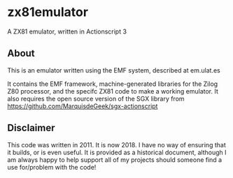 # zx81emulator
A ZX81 emulator, written in Actionscript 3

## About

This is an emulator written using the EMF system, described at em.ulat.es

It contains the EMF framework, machine-generated libraries for the Zilog Z80 processor, and the specifc ZX81 code to make a working emulator. It also requires the open source version of the SGX library from https://github.com/MarquisdeGeek/sgx-actionscript


## Disclaimer

This code was written in 2011. It is now 2018. I have no way of ensuring that it builds, or is even useful. It is provided as a historical document, although I am always happy to help support all of my projects should someone find a use for/problem with the code!

